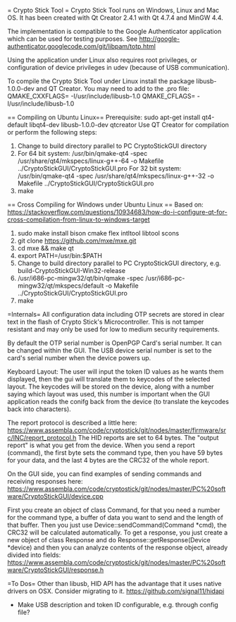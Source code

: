 = Crypto Stick Tool =
Crypto Stick Tool runs on Windows, Linux and Mac OS. It has been created with Qt Creator 2.4.1 with Qt 4.7.4 and MinGW 4.4.

The implementation is compatible to the Google Authenticator application which can be used for testing purposes. See http://google-authenticator.googlecode.com/git/libpam/totp.html

Using the application under Linux also requires root privileges, or configuration of device privileges in udev (because of USB communication).

To compile the Crypto Stick Tool under Linux install the package libusb-1.0.0-dev and QT Creator. You may need to add to the .pro file:
QMAKE_CXXFLAGS= -I/usr/include/libusb-1.0
QMAKE_CFLAGS= -I/usr/include/libusb-1.0

== Compiling on Ubuntu Linux==
Prerequisite: sudo apt-get install qt4-default libqt4-dev libusb-1.0.0-dev qtcreator
Use QT Creator for compilation or perform the following steps:
1) Change to build directory parallel to PC CryptoStickGUI directory
2) For 64 bit system: /usr/bin/qmake-qt4 -spec /usr/share/qt4/mkspecs/linux-g++-64 -o Makefile ../CryptoStickGUI/CryptoStickGUI.pro
For 32 bit system: /usr/bin/qmake-qt4 -spec /usr/share/qt4/mkspecs/linux-g++-32 -o Makefile ../CryptoStickGUI/CryptoStickGUI.pro
3) make

== Cross Compiling for Windows under Ubuntu Linux ==
Based on: https://stackoverflow.com/questions/10934683/how-do-i-configure-qt-for-cross-compilation-from-linux-to-windows-target
1) sudo make install bison cmake flex intltool libtool scons
2) git clone https://github.com/mxe/mxe.git
3) cd mxe && make qt
4) export PATH=<mxe root>/usr/bin:$PATH
5) Change to build directory parallel to PC CryptoStickGUI directory, e.g. build-CryptoStickGUI-Win32-release
6) <mxe root>/usr/i686-pc-mingw32/qt/bin/qmake -spec <mxe root>/usr/i686-pc-mingw32/qt/mkspecs/default -o Makefile ../CryptoStickGUI/CryptoStickGUI.pro
7) make

=Internals=
All configuration data including OTP secrets are stored in clear text in the flash of Crypto Stick's Microcontroller. This is not tamper resistant and may only be used for low to medium security requirements.

By default the OTP serial number is OpenPGP Card's serial number. It can be changed within the GUI. The USB device serial number is set to the card's serial number when the device powers up.

Keyboard Layout: The user will input the token ID values as he wants them displayed, then the gui will translate them to keycodes of the selected layout. The keycodes will be stored on the device, along with a number saying which layout was used, this number is important when the GUI application reads the conifg back from the device (to translate the keycodes back into characters).

The report protocol is described a little here:
https://www.assembla.com/code/cryptostick/git/nodes/master/firmware/src/INC/report_protocol.h
The HID reports are set to 64 bytes. The "output report" is what you get from the device. When you send a report (command), the first byte sets the command type, then you have 59 bytes for your data, and the last 4 bytes are the CRC32 of the whole report.

On the GUI side, you can find examples of sending commands and receiving responses here:
https://www.assembla.com/code/cryptostick/git/nodes/master/PC%20software/CryptoStickGUI/device.cpp

First you create an object of class Command, for that you need a number for the command type, a buffer of data you want to send and the length of that buffer. Then you just use Device::sendCommand(Command *cmd), the CRC32 will be calculated automatically.
To get a response, you just create a new object of class Response and do Response::getResponse(Device *device) and then you can analyze contents of the response object, already divided into fields:
https://www.assembla.com/code/cryptostick/git/nodes/master/PC%20software/CryptoStickGUI/response.h

=To Dos=
Other than libusb, HID API has the advantage that it uses native drivers on OSX. Consider migrating to it. https://github.com/signal11/hidapi

* Make USB description and token ID configurable, e.g. through config file?


